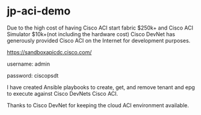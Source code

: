# jp-aci-demo
Due to the high cost of having Cisco ACI start fabric $250k+ and Cisco ACI Simulator $10k+(not including the hardware cost)
Cisco DevNet has generously provided Cisco ACI on the Internet for development purposes.

https://sandboxapicdc.cisco.com/

username: admin

password: ciscopsdt

I have created Ansible playbooks to create, get, and remove tenant and epg to execute
against Cisco DevNets Cisco ACI.

Thanks to Cisco DevNet for keeping the cloud ACI environment available.
